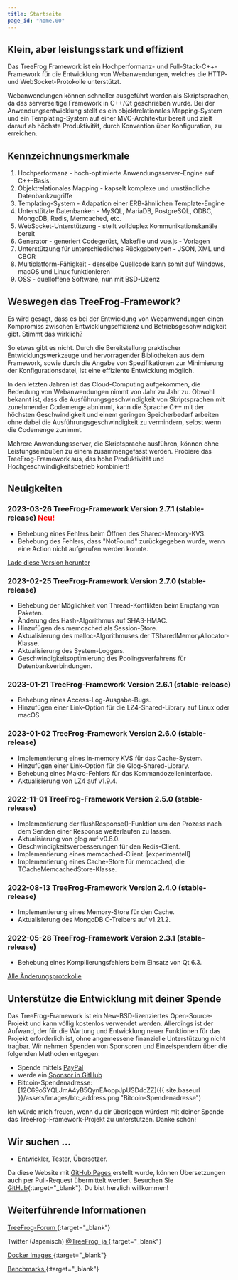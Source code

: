 ```yaml
---
title: Startseite
page_id: "home.00"
---
```


## <i class="fa fa-bolt" aria-hidden="true"></i> Klein, aber leistungsstark und effizient

Das TreeFrog Framework ist ein Hochperformanz- und Full-Stack-C++-Framework für die Entwicklung von Webanwendungen, welches die HTTP- und WebSocket-Protokolle unterstützt.

Webanwendungen können schneller ausgeführt werden als Skriptsprachen, da das serverseitige Framework in C++/Qt geschrieben wurde. Bei der Anwendungsentwicklung stellt es ein objektrelationales Mapping-System und ein Templating-System auf einer MVC-Architektur bereit und zielt darauf ab höchste Produktivität, durch Konvention über Konfiguration, zu erreichen.


## <i class="fa fa-flag" aria-hidden="true"></i> Kennzeichnungsmerkmale

  1. Hochperformanz - hoch-optimierte Anwendungsserver-Engine auf C++-Basis.
  2. Objektrelationales Mapping - kapselt komplexe und umständliche Datenbankzugriffe
  3. Templating-System - Adapation einer ERB-ähnlichen Template-Engine
  4. Unterstützte Datenbanken - MySQL, MariaDB, PostgreSQL, ODBC, MongoDB, Redis, Memcached, etc.
  5. WebSocket-Unterstützung - stellt vollduplex Kommunikationskanäle bereit
  6. Generator - generiert Codegerüst, Makefile und vue.js - Vorlagen
  7. Unterstützung für unterschiedliches Rückgabetypen - JSON, XML und CBOR
  8. Multiplatform-Fähigkeit - derselbe Quellcode kann somit auf Windows, macOS und Linux funktionieren
  9. OSS - quelloffene Software, nun mit BSD-Lizenz


## <i class="fa fa-comment" aria-hidden="true"></i> Weswegen das TreeFrog-Framework?

Es wird gesagt, dass es bei der Entwicklung von Webanwendungen einen Kompromiss zwischen Entwicklungseffizienz und Betriebsgeschwindigkeit gibt. Stimmt das wirklich?

So etwas gibt es nicht. Durch die Bereitstellung praktischer Entwicklungswerkzeuge und hervorragender Bibliotheken aus dem Framework, sowie durch die Angabe von Spezifikationen zur Minimierung der Konfigurationsdatei, ist eine effiziente Entwicklung möglich.

In den letzten Jahren ist das Cloud-Computing aufgekommen, die Bedeutung von Webanwendungen nimmt von Jahr zu Jahr zu. Obwohl bekannt ist, dass die Ausführungsgeschwindigkeit von Skriptsprachen mit zunehmender Codemenge abnimmt, kann die Sprache C++ mit der höchsten Geschwindigkeit und einem geringen Speicherbedarf arbeiten ohne dabei die Ausführungsgeschwindigkeit zu vermindern, selbst wenn die Codemenge zunimmt.

Mehrere Anwendungsserver, die Skriptsprache ausführen, können ohne Leistungseinbußen zu einem zusammengefasst werden. Probiere das TreeFrog-Framework aus, das hohe Produktivität und Hochgeschwindigkeitsbetrieb kombiniert!


## <i class="fa fa-bell" aria-hidden="true"></i> Neuigkeiten

### 2023-03-26 TreeFrog-Framework Version 2.7.1 (stable-release) <span style="color: red;">Neu!</span>

  - Behebung eines Fehlers beim Öffnen des Shared-Memory-KVS.
  - Behebung des Fehlers, dass "NotFound" zurückgegeben wurde, wenn eine Action nicht aufgerufen werden konnte.

  [<i class="fas fa-download"></i> Lade diese Version herunter](/de/download/)

### 2023-02-25 TreeFrog-Framework Version 2.7.0 (stable-release)

  - Behebung der Möglichkeit von Thread-Konflikten beim Empfang von Paketen.
  - Änderung des Hash-Algorithmus auf SHA3-HMAC.
  - Hinzufügen des memcached als Session-Store.
  - Aktualisierung des malloc-Algorithmuses der TSharedMemoryAllocator-Klasse.
  - Aktualisierung des System-Loggers.
  - Geschwindigkeitsoptimierung des Poolingsverfahrens für Datenbankverbindungen.

### 2023-01-21 TreeFrog-Framework Version 2.6.1 (stable-release)

 - Behebung eines Access-Log-Ausgabe-Bugs.
 - Hinzufügen einer Link-Option für die LZ4-Shared-Library auf Linux oder macOS.

### 2023-01-02 TreeFrog-Framework Version 2.6.0 (stable-release)

 - Implementierung eines in-memory KVS für das Cache-System.
 - Hinzufügen einer Link-Option für die Glog-Shared-Library.
 - Behebung eines Makro-Fehlers für das Kommandozeileninterface.
 - Aktualisierung von LZ4 auf v1.9.4.

### 2022-11-01 TreeFrog-Framework Version 2.5.0 (stable-release)

 - Implementierung der flushResponse()-Funktion um den Prozess nach dem Senden einer Response weiterlaufen zu lassen.
 - Aktualisierung von glog auf v0.6.0.
 - Geschwindigkeitsverbesserungen für den Redis-Client.
 - Implementierung eines memcached-Client. [experimentell]
 - Implementierung eines Cache-Store für memcached, die TCacheMemcachedStore-Klasse.

### 2022-08-13 TreeFrog-Framework Version 2.4.0 (stable-release)

 - Implementierung eines Memory-Store für den Cache.
 - Aktualisierung des MongoDB C-Treibers auf v1.21.2.

### 2022-05-28 TreeFrog-Framework Version 2.3.1 (stable-release)

 - Behebung eines Kompilierungsfehlers beim Einsatz von Qt 6.3.

 [<i class="fa fa-list" aria-hidden="true"></i> Alle Änderungsprotokolle](https://github.com/treefrogframework/treefrog-framework/blob/master/CHANGELOG.md)


## <i class="fas fa-hand-holding-usd"></i>Unterstütze die Entwicklung mit deiner Spende

Das TreeFrog-Framework ist ein New-BSD-lizenziertes Open-Source-Projekt und kann völlig kostenlos verwendet werden. Allerdings ist der Aufwand, der für die Wartung und Entwicklung neuer Funktionen für das Projekt erforderlich ist, ohne angemessene finanzielle Unterstützung nicht tragbar. Wir nehmen Spenden von Sponsoren und Einzelspendern über die folgenden Methoden entgegen:

 - Spende mittels [PayPal <i class="fas fa-external-link-alt"></i>](https://www.paypal.me/aoyamakazuharu)
 - werde ein [Sponsor in GitHub](https://github.com/sponsors/treefrogframework)
 - Bitcoin-Spendenadresse: [12C69oSYQLJmA4yB5QynEAoppJpUSDdcZZ]({{ site.baseurl }}/assets/images/btc_address.png "Bitcoin-Spendenadresse")

Ich würde mich freuen, wenn du dir überlegen würdest mit deiner Spende das TreeFrog-Framework-Projekt zu unterstützen. Danke schön!


## <i class="fa fa-user" aria-hidden="true"></i>Wir suchen ...

 - Entwickler, Tester, Übersetzer.

Da diese Website mit [GitHub Pages](https://pages.github.com/) erstellt wurde, können Übersetzungen auch per Pull-Request übermittelt werden.
Besuchen Sie [GitHub](https://github.com/treefrogframework/treefrog-framework){:target="_blank"}. Du bist herzlich willkommen!


## <i class="fa fa-info-circle" aria-hidden="true"></i> Weiterführende Informationen

[TreeFrog-Forum <i class="fas fa-external-link-alt"></i>](https://groups.google.com/forum/#!forum/treefrogframework){:target="_blank"}

Twitter (Japanisch) [@TreeFrog_ja <i class="fas fa-external-link-alt"></i>](https://twitter.com/TreeFrog_ja){:target="_blank"}

[Docker Images <i class="fas fa-external-link-alt"></i>](https://hub.docker.com/r/treefrogframework/treefrog/){:target="_blank"}

[Benchmarks <i class="fas fa-external-link-alt"></i>](https://www.techempower.com/benchmarks/){:target="_blank"}
